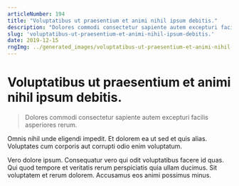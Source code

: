 ```yaml
---
articleNumber: 194
title: "Voluptatibus ut praesentium et animi nihil ipsum debitis."
description: "Dolores commodi consectetur sapiente autem excepturi facilis asperiores rerum."
slug: 'voluptatibus-ut-praesentium-et-animi-nihil-ipsum-debitis.'
date: 2019-12-15
rngImg: ../generated_images/voluptatibus-ut-praesentium-et-animi-nihil-ipsum-debitis..jpg
---
```


# Voluptatibus ut praesentium et animi nihil ipsum debitis.

> Dolores commodi consectetur sapiente autem excepturi facilis asperiores rerum.

Omnis nihil unde eligendi impedit. Et dolorem ea ut sed et quis alias. Voluptates cum corporis aut corrupti odio enim voluptatum.
 Vero dolore ipsum. Consequatur vero qui odit voluptatibus facere id quas. Qui quod tempore et veritatis rerum perspiciatis quia ullam ducimus. Sit voluptatem et rerum dolorem. Accusamus eos animi possimus minus.
